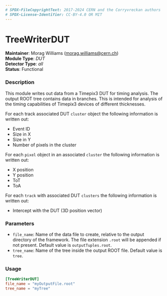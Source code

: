 ```yaml
---
# SPDX-FileCopyrightText: 2017-2024 CERN and the Corryvreckan authors
# SPDX-License-Identifier: CC-BY-4.0 OR MIT
---
```

# TreeWriterDUT
**Maintainer**: Morag Williams (<morag.williams@cern.ch>)   
**Module Type**: *DUT*  
**Detector Type**: *all*  
**Status**: Functional  

### Description
This module writes out data from a Timepix3 DUT for timing analysis. The output ROOT tree contains data in branches. This is intended for analysis of the timing capabilities of Timepix3 devices of different thicknesses.

For each track associated DUT `cluster` object the following information is written out:

* Event ID
* Size in X
* Size in Y
* Number of pixels in the cluster

For each `pixel` object in an associated `cluster` the following information is written out:

* X position
* Y position
* ToT
* ToA

For each `track` with associated DUT `clusters` the following information is written out:

* Intercept with the DUT (3D position vector)

### Parameters
* `file_name`: Name of the data file to create, relative to the output directory of the framework. The file extension `.root` will be appended if not present. Default value is `outputTuples.root`.
* `tree_name`: Name of the tree inside the output ROOT file. Default value is `tree`.

### Usage
```toml
[TreeWriterDUT]
file_name = "myOutputFile.root"
tree_name = "myTree"
```
